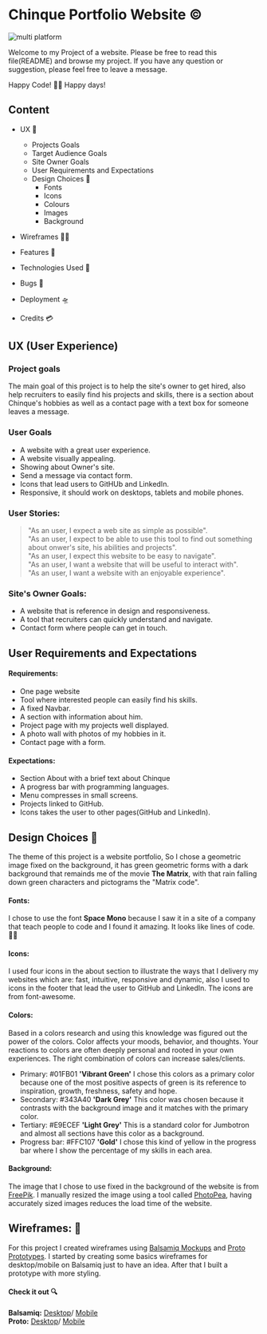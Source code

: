 # Chinque Portfolio Website ©

![multi platform](https://github.com/alychinque/ChinquePortfolioWebsite/blob/master/Wireframes/Resposiveness.png)

Welcome to my Project of a website. Please be free to read this file(README) and browse my project.
If you have any question or suggestion, please feel free to leave a message.  

Happy Code! 👨‍💻 Happy days!

## Content
+ UX 🎯
  - Projects Goals
  - Target Audience Goals
  - Site Owner Goals
  - User Requirements and Expectations 
  - Design Choices 🎨
    * Fonts
    * Icons
    * Colours
    * Images 
    * Background
    
+ Wireframes 👨‍🔧
+ Features 🤖
+ Technologies Used 👀
+ Bugs 🐞
+ Deployment 🛸
+ Credits 💳

## UX (User Experience)
### Project goals
The main goal of this project is to help the site's owner to get hired, also help recruiters to easily find his projects and skills, there is a section about Chinque's hobbies as well as a contact page with a text box for someone leaves a message.

### User Goals
- A website with a great user experience.
- A website visually appealing.
- Showing about Owner's site.
- Send a message via contact form.
- Icons that lead users to GitHUb and LinkedIn.
- Responsive, it should work on desktops, tablets and mobile phones.

### User Stories:
> "As an user, I expect a web site as simple as possible".  
> "As an user, I expect to be able to use this tool to find out something about onwer's site, his abilities and projects".  
> "As an user, I expect this website to be easy to navigate".  
> "As an user, I want a website that will be useful to interact with".  
> "As an user, I want a website with an enjoyable experience".  

### Site's Owner Goals:
- A website that is reference in design and responsiveness.
- A tool that recruiters can quickly understand and navigate.
- Contact form where people can get in touch.

## User Requirements and Expectations
#### Requirements:  
- One page website
- Tool where interested people can easily find his skills.
- A fixed Navbar.
- A section with information about him.
- Project page with my projects well displayed.
- A photo wall with photos of my hobbies in it.
- Contact page with a form.  

#### Expectations:  
- Section About with a brief text about Chinque
- A progress bar with programming languages.
- Menu compresses in small screens.
- Projects linked to GitHub.
- Icons takes the user to other pages(GitHub and LinkedIn).

## Design Choices 🎨
The theme of this project is a website portfolio, So I chose a geometric image fixed on the background, it has green geometric forms with a dark background that remainds me of the movie **The Matrix**, with that rain falling down green characters and pictograms the "Matrix code".

#### Fonts:
I chose to use the font **Space Mono** because I saw it in a site of a company that teach people to code and I found it amazing. It looks like lines of code.👨‍💻

#### Icons:
I used four icons in the about section to illustrate the ways that I delivery my websites which are: fast, intuitive, responsive and dynamic, also I used to icons in the footer that lead the user to GitHub and LinkedIn. The icons are from font-awesome.

#### Colors:
Based in a colors research and using this knowledge was figured out the power of the colors. Color affects your moods, behavior, and thoughts. Your reactions to colors are often deeply personal and rooted in your own experiences. The right combination of colors can increase sales/clients.

- Primary: #01FB01 **'Vibrant Green'** I chose this colors as a primary color because one of the most positive aspects of green is its reference to inspiration, growth, freshness, safety and hope.
- Secondary: #343A40 **'Dark Grey'** This color was chosen because it contrasts with the background image and it matches with the primary color.
- Tertiary: #E9ECEF **'Light Grey'** This is a standard color for Jumbotron and almost all sections have this color as a background.
- Progress bar: #FFC107 **'Gold'** I chose this kind of yellow in the progress bar where I show the percentage of my skills in each area.

#### Background:
The image that I chose to use fixed in the background of the website is from [FreePik](https://www.freepik.com/). I manually resized the image using a tool called [PhotoPea](https://www.photopea.com/), having accurately sized images reduces the load time of the website.

## Wireframes: 🔧
For this project I created wireframes using [Balsamiq Mockups](https://balsamiq.cloud/) and [Proto Prototypes](https://proto.io/). I started by creating some basics wireframes for desktop/mobile on Balsamiq just to have an idea. After that I built a prototype with more styling.
#### Check it out 🔍
**Balsamiq:** [Desktop](https://github.com/alychinque/ChinquePortfolioWebsite/blob/master/Wireframes/Desktop%20Wireframe.png)/ [Mobile](https://github.com/alychinque/ChinquePortfolioWebsite/blob/master/Wireframes/Mobile%20Wireframe.png)  
**Proto:** [Desktop](https://github.com/alychinque/ChinquePortfolioWebsite/blob/master/Wireframes/Wireframe%20desktop%20.pdf)/ [Mobile](https://github.com/alychinque/ChinquePortfolioWebsite/blob/master/Wireframes/Wireframe%20Mobile.pdf)


